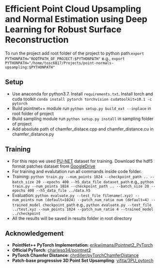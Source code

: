 # Efficient Point Cloud Upsampling and Normal Estimation using Deep Learning for Robust Surface Reconstruction

To run the project add root folder of the project to python path.```export PYTHONPATH="ROOTPATH_OF_PROJECT:$PYTHONPATH"``` e.g., ```export PYTHONPATH="/home/tosc6817/Projects/point-normals-upsampling:$PYTHONPATH"```

## Setup
- Use anaconda for python3.7. Install ```requirements.txt```. Install torch and cuda toolkit ```conda install pytorch torchvision cudatoolkit=10.1 -c pytorch```
- Build pointnet++ module run ```python setup.py build_ext --inplace``` in root folder of project
- Build sampling module run ```python setup.py install``` in sampling folder of project
- Add absolute path of chamfer_distace.cpp and chamfer_distance.cu in chamfer_distance.py

## Training

- For this repo we used [PU-NET](https://raw.githubusercontent.com/yulequan/PU-Net) dataset for training. Download the hdf5 format patches dataset from [GoogleDrive](https://drive.google.com/file/d/1wMtNGvliK_pUTogfzMyrz57iDb_jSQR8/view?usp=sharing)
- For training and evalutation run all commands inside code folder.
- Training: ```python train.py --num_points 1024 --checkpoint_path .. --batch_size 20 --epochs 400 --h5_data_file dataset_path``` e.g., ```python train.py --num_points 1024 --checkpoint_path .. --batch_size 20 --epochs 400 --h5_data_file ../data.h5```
- Evaluation: ```python evaluate.py --test_file filename(.xyz) --num_points num (default=1024) --patch_num_ratio num (default=4) --trained_model checkpoint_path``` e.g., ```python evaluate.py --test_file ../test.xyz --num_points 1024 --patch_num_ratio 4 --trained_model ../checkpoint```
- All the results will be saved in results folder in root directory

## Acknowledgement
- **PointNet++ PyTorch Implementation**: [erikwijmans/Pointnet2_PyTorch](https://github.com/erikwijmans/Pointnet2_PyTorch)
- **Official PyTorch**: [charlesq34/pointnet2](https://github.com/charlesq34/pointnet2)
- **PyTorch Chamfer Distance**: [chrdiller/pyTorchChamferDistance](https://github.com/chrdiller/pyTorchChamferDistance)
- **Patch-base progressive 3D Point Set Upsampling**: [yifita/3PU_pytorch](https://github.com/yifita/3PU_pytorch)

